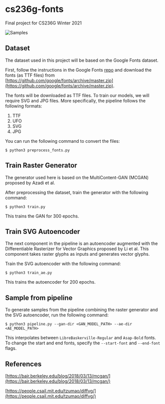 # cs236g-fonts
Final project for CS236G Winter 2021

![Samples](https://raw.githubusercontent.com/greentfrapp/cs236g-fonts/main/sample.gif)

## Dataset

The dataset used in this project will be based on the Google Fonts dataset.

First, follow the instructions in the Google Fonts [repo](https://github.com/google/fonts) and download the fonts (as TTF files) from [https://github.com/google/fonts/archive/master.zip](https://github.com/google/fonts/archive/master.zip).

The fonts will be downloaded as TTF files. To train our models, we will require SVG and JPG files. More specifically, the pipeline follows the following formats:

1. TTF
2. UFO
3. SVG
4. JPG

You can run the following command to convert the files:

```
$ python3 preprocess_fonts.py
```

## Train Raster Generator

The generator used here is based on the MultiContent-GAN (MCGAN) proposed by Azadi et al.

After preprocessing the dataset, train the generator with the following command:

```
$ python3 train.py
```

This trains the GAN for 300 epochs.

## Train SVG Autoencoder

The next component in the pipeline is an autoencoder augmented with the Differentiable Rasterizer for Vector Graphics proposed by Li et al. This component takes raster glyphs as inputs and generates vector glyphs.

Train the SVG autoencoder with the following command:

```
$ python3 train_ae.py
```

This trains the autoencoder for 200 epochs.

## Sample from pipeline

To generate samples from the pipeline combining the raster generator and the SVG autoencoder, run the following command:

```
$ python3 pipeline.py --gan-dir <GAN_MODEL_PATH> --ae-dir <AE_MODEL_PATH>
```

This interpolates between `LibreBaskerville-Regular` and `Asap-Bold` fonts. To change the start and end fonts, specify the `--start-font` and `--end-font` flags.

## References

[https://bair.berkeley.edu/blog/2018/03/13/mcgan/](https://bair.berkeley.edu/blog/2018/03/13/mcgan/)

[https://people.csail.mit.edu/tzumao/diffvg/](https://people.csail.mit.edu/tzumao/diffvg/)


